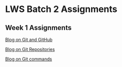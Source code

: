 # LWS Batch 2 Assignments

## Week 1 Assignments

<a href="https://akshayfasale.hashnode.dev/git-and-github" target="_blank">Blog on Git and GitHub</a>

<a href="https://akshayfasale.hashnode.dev/all-about-git-repositories" target="_blank">Blog on Git Repositories</a>

<a href="https://akshayfasale.hashnode.dev/git-basic-commands" target="_blank">Blog on Git commands</a>